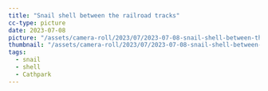 ```yaml
---
title: "Snail shell between the railroad tracks"
cc-type: picture
date: 2023-07-08
picture: "/assets/camera-roll/2023/07/2023-07-08-snail-shell-between-the-railroad-tracks/20230709_022302044_iOS.jpg"
thumbnail: "/assets/camera-roll/2023/07/2023-07-08-snail-shell-between-the-railroad-tracks/20230709_022302044_iOS-thumbnail.jpg"
tags:
  - snail
  - shell
  - Cathpark
---
```

